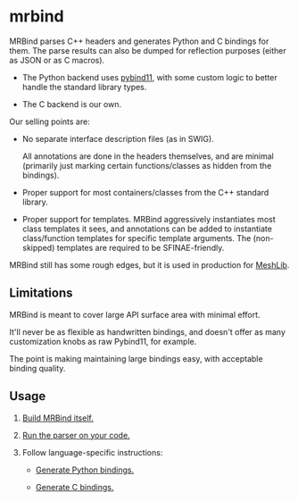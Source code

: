 # mrbind

MRBind parses C++ headers and generates Python and C bindings for them. The parse results can also be dumped for reflection purposes (either as JSON or as C macros).

* The Python backend uses [pybind11](https://github.com/pybind/pybind11), with some custom logic to better handle the standard library types.

* The C backend is our own.

Our selling points are:

* No separate interface description files (as in SWIG).

  All annotations are done in the headers themselves, and are minimal (primarily just marking certain functions/classes as hidden from the bindings).

* Proper support for most containers/classes from the C++ standard library.

* Proper support for templates. MRBind aggressively instantiates most class templates it sees, and annotations can be added to instantiate class/function templates for specific template arguments. The (non-skipped) templates are required to be SFINAE-friendly.

MRBind still has some rough edges, but it is used in production for [MeshLib](https://github.com/MeshInspector/MeshLib).

## Limitations

MRBind is meant to cover large API surface area with minimal effort.

It'll never be as flexible as handwritten bindings, and doesn't offer as many customization knobs as raw Pybind11, for example.

The point is making maintaining large bindings easy, with acceptable binding quality.

## Usage

1. [Build MRBind itself.](/docs/building_mrbind.md)

2. [Run the parser on your code.](/docs/running_parser.md)

3. Follow language-specific instructions:

   * [Generate Python bindings.](/docs/generating_python.md)

   * [Generate C bindings.](/docs/generating_c.md)
